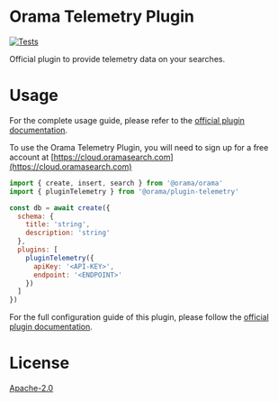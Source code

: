 # Orama Telemetry Plugin

[![Tests](https://github.com/oramasearch/orama/actions/workflows/turbo.yml/badge.svg)](https://github.com/oramasearch/orama/actions/workflows/turbo.yml)

Official plugin to provide telemetry data on your searches.

# Usage

For the complete usage guide, please refer to the [official plugin documentation](https://docs.oramasearch.com/open-source/plugins/plugin-telemetry).

To use the Orama Telemetry Plugin, you will need to sign up for a free account at [https://cloud.oramasearch.com](https://cloud.oramasearch.com)

```js
import { create, insert, search } from '@orama/orama'
import { pluginTelemetry } from '@orama/plugin-telemetry'

const db = await create({
  schema: {
    title: 'string',
    description: 'string'
  },
  plugins: [
    pluginTelemetry({
      apiKey: '<API-KEY>',
      endpoint: '<ENDPOINT>'
    })
  ]
})
```

For the full configuration guide of this plugin, please follow the [official plugin documentation](https://docs.oramasearch.com/open-source/plugins/plugin-telemetry).

# License

[Apache-2.0](/LICENSE.md)
